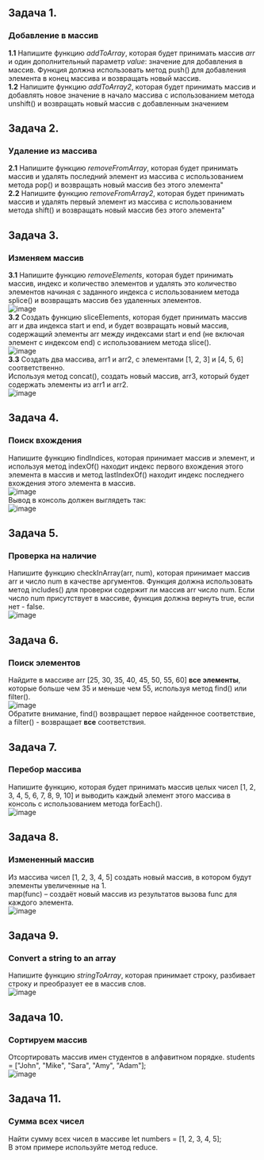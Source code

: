 ## Задача 1.   
### Добавление в массив  
**1.1** Напишите функцию _addToArray_, которая будет принимать массив _arr_ и один дополнительный параметр _value_: значение для добавления в массив. Функция должна использовать метод push() для добавления элемента в конец массива и возвращать новый массив.  
**1.2**  Напишите функцию _addToArray2_, которая будет принимать массив и добавлять новое значение в начало массива с использованием метода unshift() и возвращать новый массив с добавленным значением  

## Задача 2.   
### Удаление из массива  
**2.1** Напишите функцию _removeFromArray_, которая будет принимать массив и удалять последний элемент из массива с использованием метода pop() и возвращать новый массив без этого элемента"  
**2.2** Напишите функцию _removeFromArray2_, которая будет принимать массив и удалять первый элемент из массива с использованием метода shift() и возвращать новый массив без этого элемента"  

## Задача 3.   
### Изменяем массив  
**3.1**  Напишите функцию _removeElements_, которая будет принимать массив, индекс и количество элементов и удалять это количество элементов начиная с заданного индекса с использованием метода splice() и возвращать массив без удаленных элементов.  
![image](https://user-images.githubusercontent.com/113675674/215050921-5713966e-7e7e-45e5-a843-72b2eeb721a2.png)  
**3.2** Создать функцию sliceElements, которая будет принимать массив arr и два индекса start и end, и будет возвращать новый массив, содержащий элементы arr между индексами start и end (не включая элемент с индексом end) с использованием метода slice().  
![image](https://user-images.githubusercontent.com/113675674/215050890-d23e4bec-b474-45c0-8b1f-273738090b5e.png)  
**3.3**
Создать два массива, arr1 и arr2, с элементами [1, 2, 3] и [4, 5, 6] соответственно.  
Используя метод concat(), создать новый массив, arr3, который будет содержать элементы из arr1 и arr2.  
![image](https://user-images.githubusercontent.com/113675674/215051930-ec4f95a4-6db9-430d-9ef7-5120633b5fd5.png)  

## Задача 4.   
### Поиск вхождения  
Напишите функцию findIndices, которая принимает массив и элемент, и используя метод indexOf() находит индекс первого вхождения этого элемента в массив и метод lastIndexOf() находит индекс последнего вхождения этого элемента в массив.  
![image](https://user-images.githubusercontent.com/113675674/215058978-1fc8651c-1d6c-4700-9be5-fdf18ff08b6a.png)  
Вывод в консоль должен выглядеть так:  
![image](https://user-images.githubusercontent.com/113675674/215059095-f7e8d8d3-ec29-4e84-b045-7f713bf47ac2.png)  

## Задача 5.   
### Проверка на наличие   
Напишите функцию checkInArray(arr, num), которая принимает массив arr и число num в качестве аргументов. Функция должна использовать метод includes() для проверки содержит ли массив arr число num. Если число num присутствует в массиве, функция должна вернуть true, если нет - false.  
![image](https://user-images.githubusercontent.com/113675674/215059908-74edc027-db8f-4c98-bdd7-ac7e770f0a9f.png)  

## Задача 6.   
### Поиск элементов  
Найдите в массиве arr [25, 30, 35, 40, 45, 50, 55, 60] **все элементы**, которые больше чем 35 и меньше чем 55, используя метод find() или filter().  
![image](https://user-images.githubusercontent.com/113675674/215060458-117e6f7c-0175-45aa-a2c7-19014ffa244b.png)  
Обратите внимание, find() возвращает первое найденное соответствие, а filter() - возвращает **все** соответствия.  

## Задача 7.   
### Перебор массива  
Напишите функцию, которая будет принимать массив целых чисел [1, 2, 3, 4, 5, 6, 7, 8, 9, 10] и выводить каждый элемент этого массива в консоль с использованием метода forEach().  
![image](https://user-images.githubusercontent.com/113675674/215061497-c78310a4-ede7-44e0-b425-1e5bc7cff330.png)  

## Задача 8.   
### Измененный массив  
Из массива чисел [1, 2, 3, 4, 5] создать новый массив, в котором будут элементы увеличенные на 1.  
map(func) – создаёт новый массив из результатов вызова func для каждого элемента.  
![image](https://user-images.githubusercontent.com/113675674/215062140-fc642ce3-edbe-45b9-9fa3-faab7a7b0bd4.png)  

## Задача 9.   
### Convert a string to an array  
Напишите функцию _stringToArray_, которая принимает строку, разбивает строку и преобразует ее в массив слов.  
![image](https://user-images.githubusercontent.com/113675674/215062685-9702f569-2046-4a52-bdab-07868c7c2648.png)  

## Задача 10.   
### Сортируем массив  
 Отсортировать массив имен студентов в алфавитном порядке.  students = ["John", "Mike", "Sara", "Amy", "Adam"];  
 ![image](https://user-images.githubusercontent.com/113675674/215063733-512476ef-1c06-47d7-acbf-2dfd5ada5027.png)  
 
## Задача 11.   
### Сумма всех чисел  
Найти сумму всех чисел в массиве  let numbers = [1, 2, 3, 4, 5];  
В этом примере используйте метод reduce.  

